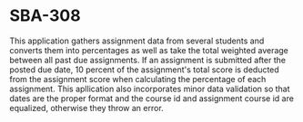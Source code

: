 # SBA-308

This application gathers assignment data from several students and converts them into percentages as well as take the total weighted average between all past due assignments. If an assignment is submitted after the posted due date, 10 percent of the assignment's total score is deducted from the assignment score when calculating the percentage of each assignment. This apllication also incorporates minor data validation so that dates are the proper format and the course id and assignment course id are equalized, otherwise they throw an error.